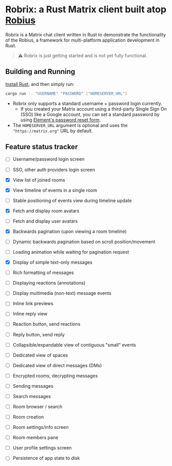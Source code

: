 # Robrix: a Rust Matrix client built atop [Robius](https://github.com/project-robius)

Robrix is a Matrix chat client written in Rust to demonstrate the functionality of the Robius, a framework for multi-platform application development in Rust.

> ⚠️ Robrix is just getting started and is not yet fully functional.

## Building and Running

[Install Rust](https://www.rust-lang.org/tools/install), and then simply run:
```sh
cargo run -- "USERNAME" "PASSWORD" ["HOMESERVER_URL"]
```

* Robrix only supports a standard username + password login currently.
    * If you created your Matrix account using a third-party Single Sign On (SSO) like a Google account, you can set a standard password by using [Element's password reset form](https://app.element.io/#/forgot_password).
* The `HOMESERVER_URL` argument is optional and uses the `"https://matrix.org"` URL by default.


## Feature status tracker 

- [ ] Username/password login screen
- [ ] SSO, other auth providers login screen
- [x] View list of joined rooms
- [x] View timeline of events in a single room
- [ ] Stable positioning of events view during timeline update
- [x] Fetch and display room avatars
- [ ] Fetch and display user avatars
- [x] Backwards pagination (upon viewing a room timeline)
- [ ] Dynamic backwards pagination based on scroll position/movement
- [ ] Loading animation while waiting for pagination request
- [x] Display of simple text-only messages
- [ ] Rich formatting of messages
- [ ] Displaying reactions (annotations)
- [ ] Display multimedia (non-text) message events
- [ ] Inline link previews
- [ ] Inline reply view
- [ ] Reaction button, send reactions
- [ ] Reply button, send reply
- [ ] Collapsible/expandable view of contiguous "small" events
- [ ] Dedicated view of spaces
- [ ] Dedicated view of direct messages (DMs)
- [ ] Encrypted rooms, decrypting messages
- [ ] Sending messages

- [ ] Search messages
- [ ] Room browser / search
- [ ] Room creation
- [ ] Room settings/info screen
- [ ] Room members pane
- [ ] User profile settings screen
- [ ] Persistence of app state to disk

